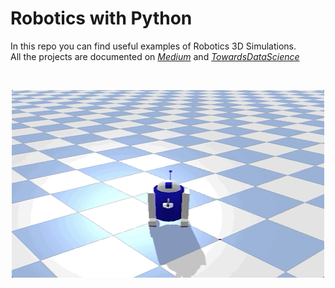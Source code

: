 # Robotics with Python

In this repo you can find useful examples of Robotics 3D Simulations.\
All the projects are documented on [*Medium*](https://maurodp.medium.com/) and [*TowardsDataScience*](https://towardsdatascience.com/author/maurodp/)

<br>
	<p align="center"><img src="_docs/r2d2.gif" width="500" height="300"></p>
<br>